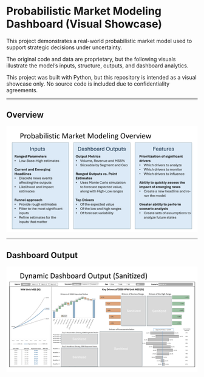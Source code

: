 # Probabilistic Market Modeling Dashboard (Visual Showcase)

This project demonstrates a real-world probabilistic market model used to support strategic decisions under uncertainty. 

The original code and data are proprietary, but the following visuals illustrate the model’s inputs, structure, outputs, and dashboard analytics.

This project was built with Python, but this repository is intended as a visual showcase only. No source code is included due to confidentiality agreements.

---

## Overview

![Model Overview](probabilistic-market-modeling-overview.png)

---

## Dashboard Output

![Sanitized Dashboard](probabilistic-market-modeling-dashboard.png)

